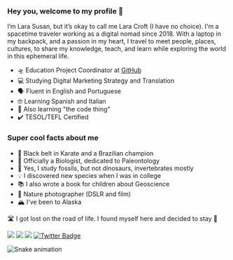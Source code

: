 ### Hey you, welcome to my profile 🦊

I’m Lara Susan, but it’s okay to call me Lara Croft (I have no choice). I'm a spacetime traveler working as a digital nomad since 2018. With a laptop in my backpack, and a passion in my heart, I travel to meet people, places, cultures, to share my knowledge, teach, and learn while exploring the world in this ephemeral life. 

- 🛸 Education Project Coordinator at [GitHub](https://education.github.com/)
- 💻 Studying Digital Marketing Strategy and Translation 
- 🗣️ Fluent in English and Portuguese
- 🤓 Learning Spanish and Italian 
- 🔗 Also learning "the code thing" 
- ✔️ TESOL/TEFL Certified 

### Super cool facts about me 

- 🥋 Black belt in Karate and a Brazilian champion
- 🧬 Officially a Biologist, dedicated to Paleontology
- 🦖 Yes, I study fossils, but not dinosaurs, invertebrates mostly 
- 💡 I discovered new species when I was in college
- 📚 I also wrote a book for children about Geoscience
- 📸 Nature photographer (DSLR and film)
- 🏔️ I've been to Alaska 

🛣️ I got lost on the road of life. I found myself here and decided to stay 💖

<div>
  <a href="https://instagram.com/larasusanm" target="_blank"><img src="https://img.shields.io/badge/-Instagram-%23E4405F?style=for-the-badge&logo=instagram&logoColor=white" target="_blank"></a>
  <a href="https://www.linkedin.com/in/lara-susan-4b577a210/ target="_blank"><img src="https://img.shields.io/badge/-LinkedIn-%230077B5?style=for-the-badge&logo=linkedin&logoColor=white" target="_blank"></a>
  <a href = "mailto:mlarasusan@github.com"><img src="https://img.shields.io/badge/-Gmail-%23333?style=for-the-badge&logo=gmail&logoColor=white" target="_blank"></a>
  <a href="https://twitter.com/larasusanm"><img src="https://img.shields.io/badge/Twitter%20-%231DA1F2.svg?&style=for-the-badge&logo=Twitter&logoColor=white" alt="Twitter Badge"></a>

![Snake animation](https://github.com/mlarasusan/mlarasusan/blob/output/github-contribution-grid-snake.svg)
